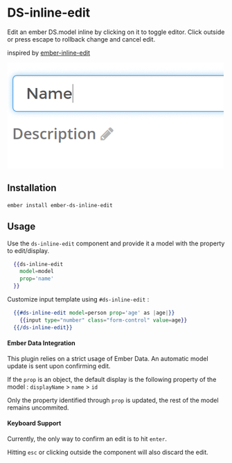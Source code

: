 # DS-inline-edit

Edit an ember DS.model inline by clicking on it to toggle editor.
Click outside or press escape to rollback change and cancel edit.

inspired by [ember-inline-edit](https://github.com/swastik/ember-inline-edit)

![Inline Edit Demo](https://github.com/IliasDeros/ember-ds-inline-edit/raw/master/demo.gif)

## Installation

`ember install ember-ds-inline-edit`

## Usage

Use the `ds-inline-edit` component and provide it a model with the property to edit/display.

```handlebars
  {{ds-inline-edit
    model=model
    prop='name'
  }}
```

Customize input template using `#ds-inline-edit` :

```handlebars
  {{#ds-inline-edit model=person prop='age' as |age|}}
    {{input type="number" class="form-control" value=age}}
  {{/ds-inline-edit}}
```

#### Ember Data Integration

This plugin relies on a strict usage of Ember Data. An automatic model update
is sent upon confirming edit.

If the `prop` is an object, the default display is the following property of the model :
`displayName` > `name` > `id`

Only the property identified through `prop` is updated, the rest of the model remains
uncommited.

#### Keyboard Support

Currently, the only way to confirm an edit is to hit `enter`.

Hitting `esc` or clicking outside the component will also discard the edit.